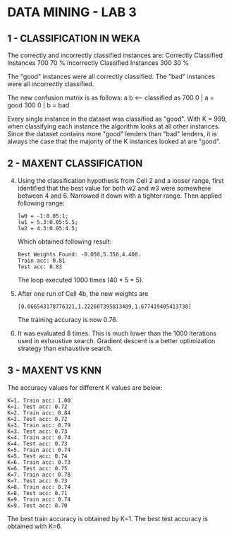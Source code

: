 # DATA MINING - LAB 3

## 1 - CLASSIFICATION IN WEKA
The correctly and incorrectly classified instances are:
Correctly Classified Instances         700               70      %
Incorrectly Classified Instances       300               30      %

The "good" instances were all correctly classified. The "bad" instances
were all incorrectly classified.

The new confusion matrix is as follows:
  a   b   <-- classified as
  700   0 |   a = good
  300   0 |   b = bad

Every single instance in the dataset was classified as "good". With K = 999,
when classifying each instance the algorithm looks at all other instances.
Since the dataset contains more "good" lenders than "bad" lenders, it is
always the case that the majority of the K instances looked at are "good".


## 2 - MAXENT CLASSIFICATION

4.  Using the classification hypothesis from Cell 2 and a looser range, first
    identified that the best value for both w2 and w3 were somewhere between
    4 and 6. Narrowed it down with a tighter range. Then applied following range:

    ```
    lw0 = -1:0.05:1;
    lw1 = 5.3:0.05:5.5;
    lw2 = 4.3:0.05:4.5;
    ```
    Which obtained following result:
    ```
    Best Weights Found: -0.050,5.350,4.400.
    Train acc: 0.81
    Test acc: 0.83
    ```
    The loop executed 1000 times (40 * 5 * 5).

5.  After one run of Cell 4b, the new weights are
    ```
    [0.066543178776321,1.222607395813489,1.677419405413738]
    ```
    The training accuracy is now 0.76.

6.  It was evaluated 8 times. This is much lower than the 1000 iterations
    used in exhaustive search. Gradient descent is a better optimization
    strategy than exhaustive search.

## 3 - MAXENT VS KNN

The accuracy values for different K values are below:

```
K=1. Train acc: 1.00
K=1. Test acc: 0.72
K=2. Train acc: 0.84
K=2. Test acc: 0.72
K=3. Train acc: 0.79
K=3. Test acc: 0.73
K=4. Train acc: 0.74
K=4. Test acc: 0.73
K=5. Train acc: 0.74
K=5. Test acc: 0.74
K=6. Train acc: 0.73
K=6. Test acc: 0.75
K=7. Train acc: 0.78
K=7. Test acc: 0.73
K=8. Train acc: 0.74
K=8. Test acc: 0.71
K=9. Train acc: 0.74
K=9. Test acc: 0.70
```

The best train accuracy is obtained by K=1. The best test accuracy is
obtained with K=6.
